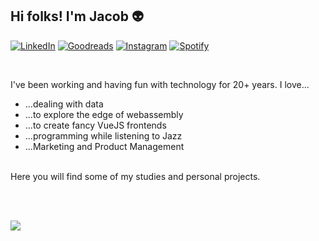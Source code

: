 
## Hi folks! I'm Jacob :alien:

<a href="https://www.linkedin.com/in/felipejacob/">![LinkedIn](https://img.shields.io/badge/linkedin-%230077B5.svg?style=for-the-badge&logo=linkedin&logoColor=white)</a>
<a href="https://www.goodreads.com/user/show/59344121-felipe-jacob">![Goodreads](https://img.shields.io/badge/Goodreads-F3F1EA?style=for-the-badge&logo=goodreads&logoColor=372213)</a>
<a href="https://instagram.com/felipisses">![Instagram](https://img.shields.io/badge/Instagram-%23E4405F.svg?style=for-the-badge&logo=Instagram&logoColor=white)</a>
<a href="https://open.spotify.com/user/adelbs?si=gHIlN5AlSMKLfs063DUjEQ">![Spotify](https://img.shields.io/badge/Spotify-1ED760?style=for-the-badge&logo=spotify&logoColor=white)</a>

<br>

I've been working and having fun with technology for 20+ years. I love...
- ...dealing with data
- ...to explore the edge of webassembly
- ...to create fancy VueJS frontends
- ...programming while listening to Jazz
- ...Marketing and Product Management

<br>
Here you will find some of my studies and personal projects.

<br><br>

<img src="https://komarev.com/ghpvc/?username=adelbs"/>
